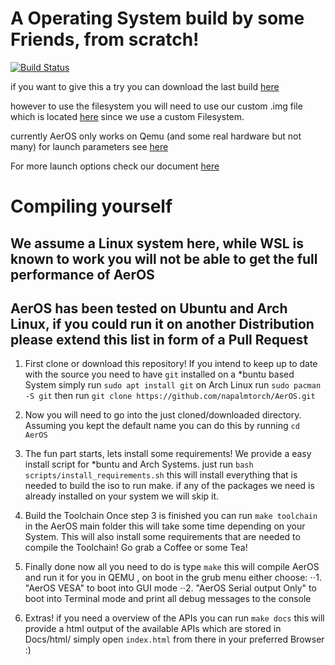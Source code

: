 # A Operating System build by some Friends, from scratch!

[![Build Status](http://144.76.18.59:8080/buildStatus/icon?job=AerOS)](http://144.76.18.59:8080/job/AerOS/lastSuccessfulBuild/)

if you want to give this a try you can download the last build [here](http://144.76.18.59:8080/job/AerOS/lastSuccessfulBuild/artifact/AerOS.iso)

however to use the filesystem you will need to use our custom .img file which is located [here](https://github.com/napalmtorch/AerOS/blob/main/disks/nfs_disk.img)
since we use a custom Filesystem.

currently AerOS only works on Qemu (and some real hardware but not many)
for launch parameters see [here](https://github.com/napalmtorch/AerOS/blob/ff4d54f197e1df895a1fd6077357afd01a2af3f8/Makefile#L32)


For more launch options check our document [here](https://shorturl.at/iBGX4)


# Compiling yourself

## We assume a Linux system here, while WSL is known to work you will not be able to get the full performance of AerOS
## AerOS has been tested on Ubuntu and Arch Linux, if you could run it on another Distribution please extend this list in form of a Pull Request

1. First clone or download this repository!
     If you intend to keep up to date with the source you need to have `git` installed
     on a *buntu based System simply run `sudo apt install git`
     on Arch Linux run `sudo pacman -S git`
     then run `git clone https://github.com/napalmtorch/AerOS.git`

2. Now you will need to go into the just cloned/downloaded directory.
     Assuming you kept the default name you can do this by running `cd AerOS`

3. The fun part starts, lets install some requirements!
     We provide a easy install script for *buntu and Arch Systems.
     just run `bash scripts/install_requirements.sh`
     this will install everything that is needed to build the iso to run make.
     if any of the packages we need is already installed on your system we will skip it.

4. Build the Toolchain
     Once step 3 is finished you can run `make toolchain` in the AerOS main folder
     this will take some time depending on your System. 
     This will also install some requirements that are needed to compile the Toolchain!
     Go grab a Coffee or some Tea!

5. Finally done
     now all you need to do is type `make`
     this will compile AerOS and run it for you in QEMU , on boot in the grub menu either choose:
    ⋅⋅1. "AerOS VESA" to boot into GUI mode
    ⋅⋅2. "AerOS Serial output Only" to boot into Terminal mode and print all debug messages to the console

6. Extras!
     if you need a overview of the APIs you can run `make docs`
     this will provide a html output of the available APIs which are stored in Docs/html/ 
     simply open `index.html` from there in your preferred Browser :)